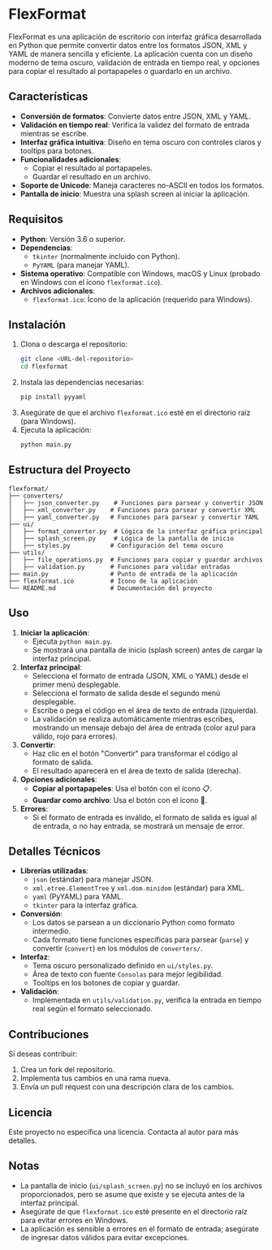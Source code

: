 # FlexFormat

FlexFormat es una aplicación de escritorio con interfaz gráfica desarrollada en Python que permite convertir datos entre los formatos JSON, XML y YAML de manera sencilla y eficiente. La aplicación cuenta con un diseño moderno de tema oscuro, validación de entrada en tiempo real, y opciones para copiar el resultado al portapapeles o guardarlo en un archivo.

## Características
- **Conversión de formatos**: Convierte datos entre JSON, XML y YAML.
- **Validación en tiempo real**: Verifica la validez del formato de entrada mientras se escribe.
- **Interfaz gráfica intuitiva**: Diseño en tema oscuro con controles claros y tooltips para botones.
- **Funcionalidades adicionales**:
  - Copiar el resultado al portapapeles.
  - Guardar el resultado en un archivo.
- **Soporte de Unicode**: Maneja caracteres no-ASCII en todos los formatos.
- **Pantalla de inicio**: Muestra una splash screen al iniciar la aplicación.

## Requisitos
- **Python**: Versión 3.6 o superior.
- **Dependencias**:
  - `tkinter` (normalmente incluido con Python).
  - `PyYAML` (para manejar YAML).
- **Sistema operativo**: Compatible con Windows, macOS y Linux (probado en Windows con el ícono `flexformat.ico`).
- **Archivos adicionales**:
  - `flexformat.ico`: Ícono de la aplicación (requerido para Windows).

## Instalación
1. Clona o descarga el repositorio:
   ```bash
   git clone <URL-del-repositorio>
   cd flexformat
   ```
2. Instala las dependencias necesarias:
   ```bash
   pip install pyyaml
   ```
3. Asegúrate de que el archivo `flexformat.ico` esté en el directorio raíz (para Windows).
4. Ejecuta la aplicación:
   ```bash
   python main.py
   ```

## Estructura del Proyecto
```
flexformat/
├── converters/
│   ├── json_converter.py    # Funciones para parsear y convertir JSON
│   ├── xml_converter.py    # Funciones para parsear y convertir XML
│   ├── yaml_converter.py   # Funciones para parsear y convertir YAML
├── ui/
│   ├── format_converter.py  # Lógica de la interfaz gráfica principal
│   ├── splash_screen.py     # Lógica de la pantalla de inicio
│   ├── styles.py           # Configuración del tema oscuro
├── utils/
│   ├── file_operations.py  # Funciones para copiar y guardar archivos
│   ├── validation.py       # Funciones para validar entradas
├── main.py                 # Punto de entrada de la aplicación
├── flexformat.ico          # Ícono de la aplicación
└── README.md               # Documentación del proyecto
```

## Uso
1. **Iniciar la aplicación**:
   - Ejecuta `python main.py`.
   - Se mostrará una pantalla de inicio (splash screen) antes de cargar la interfaz principal.
2. **Interfaz principal**:
   - Selecciona el formato de entrada (JSON, XML o YAML) desde el primer menú desplegable.
   - Selecciona el formato de salida desde el segundo menú desplegable.
   - Escribe o pega el código en el área de texto de entrada (izquierda).
   - La validación se realiza automáticamente mientras escribes, mostrando un mensaje debajo del área de entrada (color azul para válido, rojo para errores).
3. **Convertir**:
   - Haz clic en el botón "Convertir" para transformar el código al formato de salida.
   - El resultado aparecerá en el área de texto de salida (derecha).
4. **Opciones adicionales**:
   - **Copiar al portapapeles**: Usa el botón con el ícono 📋.
   - **Guardar como archivo**: Usa el botón con el ícono 💾.
5. **Errores**:
   - Si el formato de entrada es inválido, el formato de salida es igual al de entrada, o no hay entrada, se mostrará un mensaje de error.

## Detalles Técnicos
- **Librerías utilizadas**:
  - `json` (estándar) para manejar JSON.
  - `xml.etree.ElementTree` y `xml.dom.minidom` (estándar) para XML.
  - `yaml` (PyYAML) para YAML.
  - `tkinter` para la interfaz gráfica.
- **Conversión**:
  - Los datos se parsean a un diccionario Python como formato intermedio.
  - Cada formato tiene funciones específicas para parsear (`parse`) y convertir (`convert`) en los módulos de `converters/`.
- **Interfaz**:
  - Tema oscuro personalizado definido en `ui/styles.py`.
  - Área de texto con fuente `Consolas` para mejor legibilidad.
  - Tooltips en los botones de copiar y guardar.
- **Validación**:
  - Implementada en `utils/validation.py`, verifica la entrada en tiempo real según el formato seleccionado.

## Contribuciones
Si deseas contribuir:
1. Crea un fork del repositorio.
2. Implementa tus cambios en una rama nueva.
3. Envía un pull request con una descripción clara de los cambios.

## Licencia
Este proyecto no especifica una licencia. Contacta al autor para más detalles.

## Notas
- La pantalla de inicio (`ui/splash_screen.py`) no se incluyó en los archivos proporcionados, pero se asume que existe y se ejecuta antes de la interfaz principal.
- Asegúrate de que `flexformat.ico` esté presente en el directorio raíz para evitar errores en Windows.
- La aplicación es sensible a errores en el formato de entrada; asegúrate de ingresar datos válidos para evitar excepciones.
